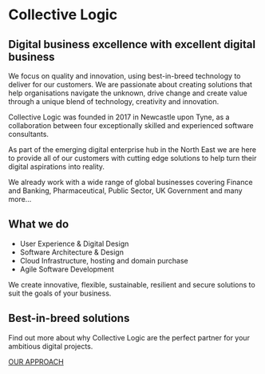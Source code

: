 # Collective Logic

## Digital business excellence with excellent digital business

We focus on quality and innovation, using best-in-breed technology to deliver for our customers. We are passionate about creating solutions that help organisations navigate the unknown, drive change and create value through a unique blend of technology, creativity and innovation.

Collective Logic was founded in 2017 in Newcastle upon Tyne, as a collaboration between four exceptionally skilled and experienced software consultants.

As part of the emerging digital enterprise hub in the North East we are here to provide all of our customers with cutting edge solutions to help turn their digital aspirations into reality.

We already work with a wide range of global businesses covering Finance and Banking, Pharmaceutical, Public Sector, UK Government and many more...

## What we do
- User Experience & Digital Design
- Software Architecture & Design
- Cloud Infrastructure, hosting and domain purchase
- Agile Software Development

We create innovative, flexible, sustainable, resilient and secure solutions to suit the goals of your business.

## Best-in-breed solutions

Find out more about why Collective Logic are the perfect partner for your ambitious digital projects.

[OUR APPROACH](approach.md)
